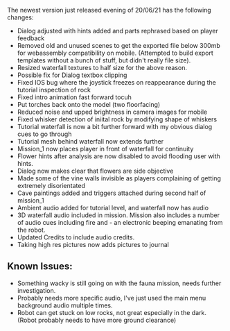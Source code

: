 The newest version just released evening of 20/06/21 has the following changes:

- Dialog adjusted with hints added and parts rephrased based on player feedback
- Removed old and unused scenes to get the exported file below 300mb for webassembly compatibility on mobile. (Attempted to build export templates without a bunch of stuff, but didn't really file size).
- Resized waterfall textures to half size for the above reason.
- Possible fix for Dialog textbox clipping
- Fixed IOS bug where the joystick freezes on reappearance during the tutorial inspection of rock
- Fixed intro animation fast forward tocuh
- Put torches back onto the model (two floorfacing)
- Reduced noise and upped brightness in camera images for mobile
- Fixed whisker detection of iniital rock by modifying shape of whiskers
- Tutorial waterfall is now a bit further forward with my obvious dialog cues to go through
- Tutorial mesh behind waterfall now extends further
- Mission_1 now places player in front of waterfall for continuity
- Flower hints after analysis are now disabled to avoid flooding user with hints.
- Dialog now makes clear that flowers are side objective
- Made some of the vine walls invisible as players complaining of getting extremely disorientated
- Cave paintings added and triggers attached during second half of mission_1
- Ambient audio added for tutorial level, and waterfall now has audio
- 3D waterfall audio included in mission. Mission also includes a number of audio cues including fire and - an electronic beeping emanating from the robot.
- Updated Credits to include audio credits.
- Taking high res pictures now adds pictures to journal

## Known Issues:

- Something wacky is still going on with the fauna mission, needs further investigation.
- Probably needs more specific audio, I've just used the main menu background audio multiple times.
- Robot can get stuck on low rocks, not great especially in the dark. (Robot probably needs to have more ground clearance)